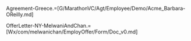 Agreement-Greece.=[G/MarathonVC/Agt/Employee/Demo/Acme_Barbara-OReilly.md]

OfferLetter-NY-MelwaniAndChan.=[Wx/com/melwanichan/EmployOffer/Form/Doc_v0.md]